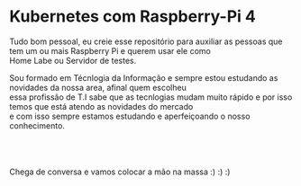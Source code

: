 # Kubernetes com Raspberry-Pi 4


Tudo bom pessoal, eu creie esse repositório para auxiliar as pessoas que tem um ou mais Raspberry Pi e querem usar ele como<br> 
Home Labe ou Servidor de testes.<br>

Sou formado em Técnlogia da Informação e sempre estou estudando as novidades da nossa area, afinal quem escolheu<br> 
essa profissão de T.I sabe que as tecnlogias mudam muito rápido e por isso temos que está atendo as novidades do mercado<br> 
e com isso sempre estamos estudando e aperfeiçoando o nosso conhecimento.<br>
<br>
<br>
<br>

Chega de conversa e vamos colocar a mão na massa :) :) :)


